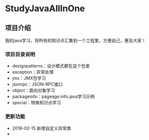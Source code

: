 # StudyJavaAllInOne

## 项目介绍
我的java学习，将所有的知识点汇集到一个工程里，方便自己，惠及大家！

### 项目目录说明
* designpatterns：设计模式都在这个包里
* exception：异常处理
* jmx：JMX包学习
* jsonrpc：JSON-RPC接口
* object：面向对象学习
* packageinfo：pageage.info.java学习示例
* special：特殊知识点学习


### 更新功能

* 2019-02-15 新增自定义异常类
* 



